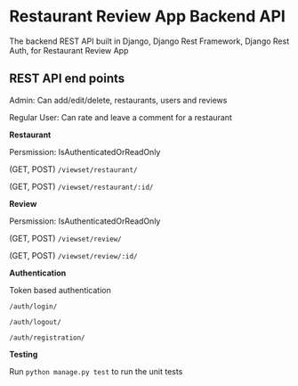# Restaurant Review App Backend API
The backend REST API built in Django, Django Rest Framework, Django Rest Auth, for Restaurant Review App 

## REST API end points
Admin: Can add/edit/delete, restaurants, users and reviews

Regular User: Can rate and leave a comment for a restaurant

**Restaurant**

Persmission: IsAuthenticatedOrReadOnly

(GET, POST) `/viewset/restaurant/`

(GET, POST) `/viewset/restaurant/:id/`

**Review**

Persmission: IsAuthenticatedOrReadOnly

(GET, POST) `/viewset/review/`

(GET, POST) `/viewset/review/:id/`

**Authentication**

Token based authentication

`/auth/login/`

`/auth/logout/`

`/auth/registration/`

**Testing**

Run `python manage.py test` to run the unit tests


